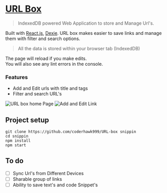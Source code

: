 # [URL Box](https://url-box.netlify.app/) 

> IndexedDB powered Web Application to store and Manage Url's.

Built with [React.js](https://reactjs.org), [Dexie](https://dexie.org). URL box makes easier to save links and manage them with filter and search options.

> All the data is stored within your browser tab (IndexedDB)

The page will reload if you make edits.\
You will also see any lint errors in the console.

### Features

- Add and Edit urls with title and tags 
- Filter and search URL's

![URL box home Page](https://user-images.githubusercontent.com/36099616/121929137-83fdcb80-cd5e-11eb-8b11-c7fc42b6b2e7.png)
![Add and Edit Link](https://user-images.githubusercontent.com/36099616/121929162-88c27f80-cd5e-11eb-8dae-50bf8e772142.png)

## Project setup
```
git clone https://github.com/coderhawk999/URL-box snippin
cd snippin
npm install
npm start
```
## To do

- [ ] Sync Url's from Different Devices
- [ ] Sharable group of links
- [ ] Ability to save text's and code Snippet's
